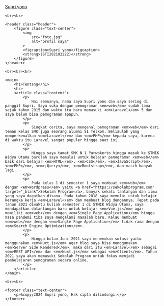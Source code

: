 <!DOCTYPE html>
<html lang="id">
<head>
    <meta charset="UTF-8">
    <meta name="viewport" content="width=device-width, initial-scale=1.0">
    <title>Tentang - Supri yono</title>
    <link rel="stylesheet" href="app.css">
</head>
<body>
    <nav>
        <div class="start">
            <a href="index.html">Supri yono</a>
        </div>
    </nav>

    <br><br>

    <header class="header">
        <figure class="text-center">
            <img
                src="foto.jpg"
                alt="profil saya"
            >
            <figcaption>Supri yono</figcaption>
            <strong>(STI202102222)</strong>
        </figure>
    </header>

    <br><br><br>

    <main>
        <h1>Tentang</h1>
        <hr>
        <article class="content">
            <p>
                Hai semuanya, nama saya Supri yono dan saya sering di panggil Supri. Saya suka dengan pemograman <em>web</em> sudah lama sejak tahun 2015 dan waktu itu baru memasuki <em>Laravel</em> 5 dan saya belum bisa pemograman apapun.
            </p>
            <p>
                Singkat cerita, saya mengenal pemograman <em>web</em> dari teman kelas SMK juga seorang alumni S1 Telkom. Beliaulah yang memperkenalkan <em>Laravel</em> dan <em>PHP</em> kepada saya, karena di waktu itu Laravel sangat populer hingga saat ini.
            </p>
            <p>
                Hingga saya tamat SMK N 1 Purwokerto hingga masuk ke STMIK Widya Utama barulah saya memulai untuk belajar pemograman <em>web</em> baik dari belajar <em>HTML</em>, <em>CSS</em>, <em>JavaScript</em>, <em>PHP</em>, <em>jQuery</em>, <em>Bootstrap</em>, dan masih banyak lagi.
            </p>
            <p>
                Pada kelas 1 di semester 1 saya membuat <em>web</em> dengan <em>Wordpress</em> yaitu <a href="https://sekolahprogram.com" target="_blank">Sekolah Program</a>, banyak sekali tantangan dan ilmu yang saya dapatkan disana. Pada tahun 2018 saya memulai untuk belajar kerangka kerja <em>Laravel</em> dan membuat blog dengannya. Tepat pada tahun 2021 diwaktu kuliah semester 1 di STMIK Widya Utama, saya mendapatkan datantangan baru untuk belajar <em>Vue.js</em> agar memiliki <em>web</em> dengan <em>Single Page Application</em> hingga masa pandemi tiba saya mengalami masalah baru. Kalau membuat <em>web</em> dengan <em>Single Page Application</em> tidak rama dengan <em>Search Engine Optimization</em>.
            </p>
            <p>
                Hingga bulan Juni 2021 saya menemukan solusi yaitu menggunakan <em>Nuxt.js</em> agar blog saya bisa menggunakan <em>Server Side Rendered</em>, maka dari itu <em>Laravel</em> sebagai <em>REST API</em> dan <em>Nuxt.js</em> sebagai <em>Client</em>. Tahun 2021 saya akan memasuki Sekolah Program untuk fokus menjadi pembelajaran pemograman secara online.
            </p>
        </article>
    </main>

    <br><br>

    <footer class="text-center">
        <p>&copy;2024 Supri yono, Hak cipta dilindungi.</p>
    </footer>
</body>
</html>
